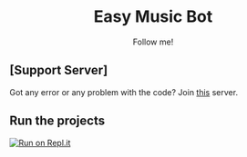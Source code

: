 <h1 align="center"> Easy Music Bot </h1>


<p align="center">Follow me!</p>

## [Support Server]

Got any error or any problem with the code? Join [this](https://discord.gg/jxh2qxu) server.

## Run the projects

[![Run on Repl.it](https://github.com/DavidCavallaro/Music-Bot/blob/main/replit.PNG?raw=true)](https://repl.it/github/DavidCavallaro/Music-Bot)
